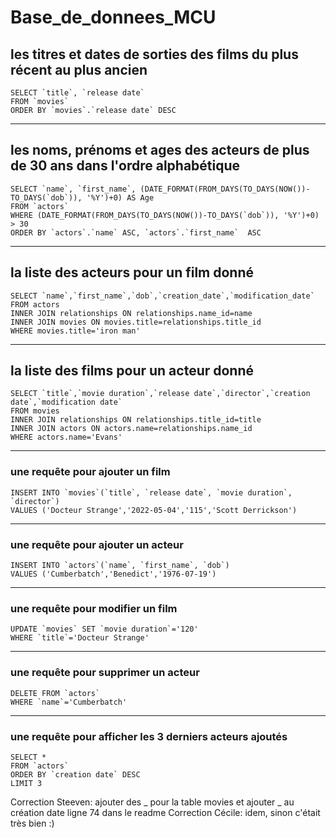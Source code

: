 # Base_de_donnees_MCU

## les titres et dates de sorties des films du plus récent au plus ancien

````
SELECT `title`, `release date` 
FROM `movies` 
ORDER BY `movies`.`release date` DESC
````

-------------------------------------------------------------------------------------
## les noms, prénoms et ages des acteurs de plus de 30 ans dans l'ordre alphabétique
````
SELECT `name`, `first_name`, (DATE_FORMAT(FROM_DAYS(TO_DAYS(NOW())-TO_DAYS(`dob`)), '%Y')+0) AS Age
FROM `actors` 
WHERE (DATE_FORMAT(FROM_DAYS(TO_DAYS(NOW())-TO_DAYS(`dob`)), '%Y')+0) > 30  
ORDER BY `actors`.`name` ASC, `actors`.`first_name`  ASC
````

-------------------------------------------------------------------------------------
## la liste des acteurs pour un film donné
````
SELECT `name`,`first_name`,`dob`,`creation_date`,`modification_date`
FROM actors
INNER JOIN relationships ON relationships.name_id=name
INNER JOIN movies ON movies.title=relationships.title_id
WHERE movies.title='iron man'
````

-------------------------------------------------------------------------------------
## la liste des films pour un acteur donné
````
SELECT `title`,`movie duration`,`release date`,`director`,`creation date`,`modification date`
FROM movies
INNER JOIN relationships ON relationships.title_id=title
INNER JOIN actors ON actors.name=relationships.name_id
WHERE actors.name='Evans'
````

-------------------------------------------------------------------------------------
### une requête pour ajouter un film

````
INSERT INTO `movies`(`title`, `release date`, `movie duration`, `director`) 
VALUES ('Docteur Strange','2022-05-04','115','Scott Derrickson')
````
------------------------------------------------------------------------------------

### une requête pour ajouter un acteur
````
INSERT INTO `actors`(`name`, `first_name`, `dob`) 
VALUES ('Cumberbatch','Benedict','1976-07-19')
````
------------------------------------------------------------------------------------

### une requête pour modifier un film
````
UPDATE `movies` SET `movie duration`='120' 
WHERE `title`='Docteur Strange'
````
-------------------------------------------------------------------------------------

### une requête pour supprimer un acteur
````
DELETE FROM `actors` 
WHERE `name`='Cumberbatch'
````
------------------------------------------------------------------------------------

### une requête pour afficher les 3 derniers acteurs ajoutés
````
SELECT * 
FROM `actors` 
ORDER BY `creation date` DESC 
LIMIT 3
````

Correction Steeven: ajouter des _ pour la table movies et ajouter _ au création date ligne 74 dans le readme
Correction Cécile: idem, sinon c'était très bien :) 